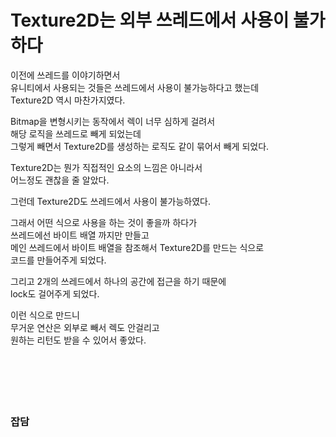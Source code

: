 # Texture2D는 외부 쓰레드에서 사용이 불가하다

이전에 쓰레드를 이야기하면서  
유니티에서 사용되는 것들은 쓰레드에서 사용이 불가능하다고 했는데  
Texture2D 역시 마찬가지였다.  
  

Bitmap을 변형시키는 동작에서 렉이 너무 심하게 걸려서  
해당 로직을 쓰레드로 빼게 되었는데  
그렇게 빼면서 Texture2D를 생성하는 로직도 같이 묶어서 빼게 되었다.  

Texture2D는 뭔가 직접적인 요소의 느낌은 아니라서  
어느정도 괜찮을 줄 알았다.

그런데 Texture2D도 쓰레드에서 사용이 불가능하였다.  

그래서 어떤 식으로 사용을 하는 것이 좋을까 하다가  
쓰레드에선 바이트 배열 까지만 만들고  
메인 쓰레드에서 바이트 배열을 참조해서 Texture2D를 만드는 식으로  
코드를 만들어주게 되었다.  

그리고 2개의 쓰레드에서 하나의 공간에 접근을 하기 때문에  
lock도 걸어주게 되었다.  

이런 식으로 만드니  
무거운 연산은 외부로 빼서 렉도 안걸리고  
원하는 리턴도 받을 수 있어서 좋았다.  
</br>
</br>
</br>
</br>
</br>

### 잡담
```
```
